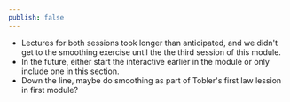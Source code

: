 ```yaml
---
publish: false
---
```


- Lectures for both sessions took longer than anticipated, and we didn't get to the smoothing exercise until the the third session of this module.
- In the future, either start the interactive earlier in the module or only include one in this section.
- Down the line, maybe do smoothing as part of Tobler's first law lession in first module?